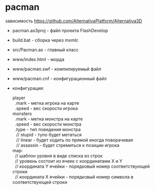 # pacman

зависимость https://github.com/AlternativaPlatform/Alternativa3D

* pacman.as3proj - файл проекта FlashDevelop
* build.bat - сборка через mxmlc
* src/Pacman.as - главный класс
* www/index.html - морда
* www/pacman.swf - компилируемый файл
* www/pacman.cnf - конфигурационный файл

* конфигурация:

  player<br>
  &nbsp; .mark - метка игрока на карте<br>
  &nbsp; .speed - вес скорости игрока<br>
  monsters<br>
  &nbsp; .mark - метка монстра на карте<br>
  &nbsp; .speed - вес скорости монстра<br>
  &nbsp; .type - тип поведения монстра<br>
  &nbsp;&nbsp;   // stupid - тупо будет метаться<br>
  &nbsp;&nbsp;   // linear - будет ходить по прямой иногда поворачивая<br>
  &nbsp;&nbsp;   // assassin - будет стремиться к позиции игрока<br>
  map:<br>
  &nbsp; // шаблон уровня в виде списка из строк<br>
  &nbsp; // уровень состоит из ячеек с координатами X и Y<br>
  &nbsp; // координата Y ячейки - порядковый номер соответствующей строки<br>
  &nbsp; // координата X ячейки - порядковый номер символа в соответствующей строки<br>
 
